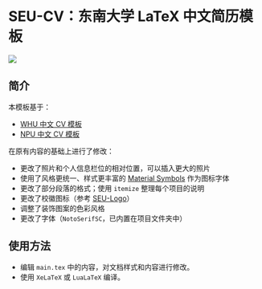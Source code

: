 # SEU-CV：东南大学 LaTeX 中文简历模板

![](./docs/CV-preview.webp)

## 简介

本模板基于：

- [WHU 中文 CV 模板](https://www.overleaf.com/latex/templates/whuwu-han-da-xue-zhong-wen-jian-li-mo-ban/dbkvxrqjmzpd)
- [NPU 中文 CV 模板](https://www.overleaf.com/latex/templates/npu-cv/mncqzxhvfzrx)

在原有内容的基础上进行了修改：

- 更改了照片和个人信息栏位的相对位置，可以插入更大的照片
- 使用了风格更统一、样式更丰富的 [Material Symbols](https://fonts.google.com/icons) 作为图标字体
- 更改了部分段落的格式；使用 `itemize` 整理每个项目的说明
- 更改了校徽图标（参考 [SEU-Logo](https://github.com/seumxc/SEU-Logo)）
- 调整了装饰图案的色彩风格
- 更改了字体（`NotoSerifSC`，已内置在项目文件夹中）

## 使用方法

- 编辑 `main.tex` 中的内容，对文档样式和内容进行修改。
- 使用 `XeLaTeX` 或 `LuaLaTeX` 编译。
